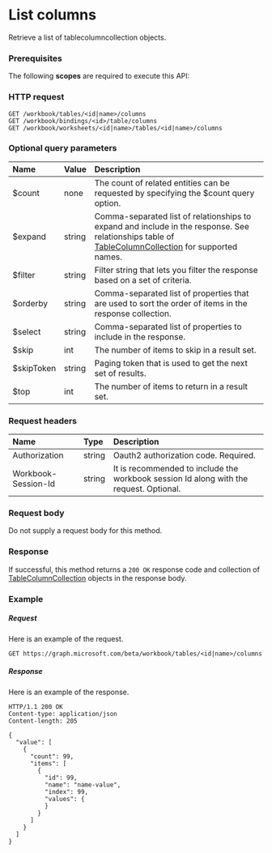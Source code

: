 # List columns

Retrieve a list of tablecolumncollection objects.
### Prerequisites
The following **scopes** are required to execute this API: 
### HTTP request
<!-- { "blockType": "ignored" } -->
```http
GET /workbook/tables/<id|name>/columns
GET /workbook/bindings/<id>/table/columns
GET /workbook/worksheets/<id|name>/tables/<id|name>/columns
```
### Optional query parameters
|Name|Value|Description|
|:---------------|:--------|:-------|
|$count|none|The count of related entities can be requested by specifying the $count query option.|
|$expand|string|Comma-separated list of relationships to expand and include in the response. See relationships table of [TableColumnCollection](../resources/tablecolumncollection.md) for supported names. |
|$filter|string|Filter string that lets you filter the response based on a set of criteria.|
|$orderby|string|Comma-separated list of properties that are used to sort the order of items in the response collection.|
|$select|string|Comma-separated list of properties to include in the response.|
|$skip|int|The number of items to skip in a result set.|
|$skipToken|string|Paging token that is used to get the next set of results.|
|$top|int|The number of items to return in a result set.|

### Request headers
| Name       | Type | Description|
|:-----------|:------|:----------|
| Authorization  |string | Oauth2 authorization code. Required.| 
| Workbook-Session-Id  |string |It is recommended to include the workbook session Id along with the request. Optional.|

### Request body
Do not supply a request body for this method.
### Response
If successful, this method returns a `200 OK` response code and collection of [TableColumnCollection](../resources/tablecolumncollection.md) objects in the response body.
### Example
##### Request
Here is an example of the request.
<!-- {
  "blockType": "request",
  "name": "get_columns"
}-->
```http
GET https://graph.microsoft.com/beta/workbook/tables/<id|name>/columns
```
##### Response
Here is an example of the response.
<!-- {
  "blockType": "response",
  "truncated": false,
  "@odata.type": "microsoft.graph.tablecolumncollection",
  "isCollection": true
} -->
```http
HTTP/1.1 200 OK
Content-type: application/json
Content-length: 205

{
  "value": [
    {
      "count": 99,
      "items": [
        {
          "id": 99,
          "name": "name-value",
          "index": 99,
          "values": {
          }
        }
      ]
    }
  ]
}
```

<!-- uuid: 8fcb5dbc-d5aa-4681-8e31-b001d5168d79
2015-10-25 14:57:30 UTC -->
<!-- {
  "type": "#page.annotation",
  "description": "List columns",
  "keywords": "",
  "section": "documentation",
  "tocPath": ""
}-->